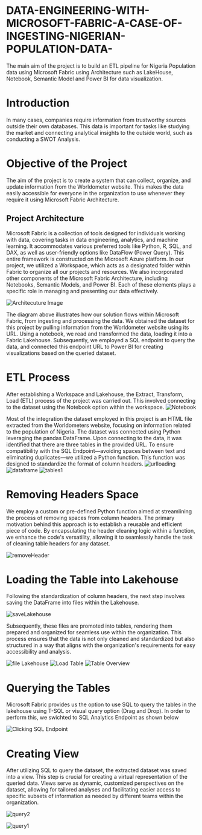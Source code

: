 # DATA-ENGINEERING-WITH-MICROSOFT-FABRIC-A-CASE-OF-INGESTING-NIGERIAN-POPULATION-DATA-
The main aim of the project is to build an ETL pipeline for Nigeria Population data using Microsoft Fabric using Architecture such as LakeHouse, Notebook, Semantic Model and Power BI for data visualization.

# Introduction
In many cases, companies require information from trustworthy sources outside their own databases. This data is important for tasks like studying the market and connecting analytical insights to the outside world, such as conducting a SWOT Analysis.

# Objective of the Project
The aim of the project is to create a system that can collect, organize, and update information from the Worldometer website. This makes the data easily accessible for everyone in the organization to use whenever they require it using Microsoft Fabric Architecture.
## Project Architecture
Microsoft Fabric is a collection of tools designed for individuals working with data, covering tasks in data engineering, analytics, and machine learning. It accommodates various preferred tools like Python, R, SQL, and DAX, as well as user-friendly options like DataFlow (Power Query). This entire framework is constructed on the Microsoft Azure platform.
In our project, we utilized a Workspace, which acts as a designated folder within Fabric to organize all our projects and resources. We also incorporated other components of the Microsoft Fabric Architecture, including Notebooks, Semantic Models, and Power BI. Each of these elements plays a specific role in managing and presenting our data effectively.

![Architecuture Image](https://github.com/Ainaganiu/DATA-ENGINEERING-WITH-MICROSOFT-FABRIC-A-CASE-OF-INGESTING-NIGERIAN-POPULATION-DATA-/blob/main/Pictures/architecture.png)

The diagram above illustrates how our solution flows within Microsoft Fabric, from ingesting and processing the data. We obtained the dataset for this project by pulling information from the Worldometer website using its URL. Using a notebook, we read and transformed the data, loading it into a Fabric Lakehouse. Subsequently, we employed a SQL endpoint to query the data, and connected this endpoint URL to Power BI for creating visualizations based on the queried dataset.

# ETL Process
After establishing a Workspace and Lakehouse, the Extract, Transform, Load (ETL) process of the project was carried out. This involved connecting to the dataset using the Notebook option within the workspace.
![Notebook](https://github.com/Ainaganiu/DATA-ENGINEERING-WITH-MICROSOFT-FABRIC-A-CASE-OF-INGESTING-NIGERIAN-POPULATION-DATA-/blob/main/Pictures/notebook.png)


Most of the integration the dataset employed in this project is an HTML file extracted from the Worldometers website, focusing on information related to the population of Nigeria. The dataset was connected using Python leveraging the pandas DataFrame.
Upon connecting to the data, it was identified that there are three tables in the provided URL. To ensure compatibility with the SQL Endpoint—avoiding spaces between text and eliminating duplicates—we utilized a Python function. This function was designed to standardize the format of column headers.
![urlloading](https://github.com/Ainaganiu/DATA-ENGINEERING-WITH-MICROSOFT-FABRIC-A-CASE-OF-INGESTING-NIGERIAN-POPULATION-DATA-/blob/main/Pictures/urlloading.png)
![dataframe](https://github.com/Ainaganiu/DATA-ENGINEERING-WITH-MICROSOFT-FABRIC-A-CASE-OF-INGESTING-NIGERIAN-POPULATION-DATA-/blob/main/Pictures/dataframe.png)
![tables1](https://github.com/Ainaganiu/DATA-ENGINEERING-WITH-MICROSOFT-FABRIC-A-CASE-OF-INGESTING-NIGERIAN-POPULATION-DATA-/blob/main/Pictures/dataTables.png)  

# Removing Headers Space
We employ a custom or pre-defined Python function aimed at streamlining the process of removing spaces from column headers. The primary motivation behind this approach is to establish a reusable and efficient piece of code. By encapsulating the header cleaning logic within a function, we enhance the code's versatility, allowing it to seamlessly handle the task of cleaning table headers for any dataset.

![removeHeader](https://github.com/Ainaganiu/DATA-ENGINEERING-WITH-MICROSOFT-FABRIC-A-CASE-OF-INGESTING-NIGERIAN-POPULATION-DATA-/blob/main/Pictures/cleanedheader.png)

# Loading the Table into Lakehouse
Following the standardization of column headers, the next step involves saving the DataFrame into files within the Lakehouse. 

![saveLakehouse](https://github.com/Ainaganiu/DATA-ENGINEERING-WITH-MICROSOFT-FABRIC-A-CASE-OF-INGESTING-NIGERIAN-POPULATION-DATA-/blob/main/Pictures/savingLakehouse.png)

Subsequently, these files are promoted into tables, rendering them prepared and organized for seamless use within the organization. This process ensures that the data is not only cleaned and standardized but also structured in a way that aligns with the organization's requirements for easy accessibility and analysis.

![file Lakehouse](https://github.com/Ainaganiu/DATA-ENGINEERING-WITH-MICROSOFT-FABRIC-A-CASE-OF-INGESTING-NIGERIAN-POPULATION-DATA-/blob/main/Pictures/FilesLakehouse.png)
![Load Table](https://github.com/Ainaganiu/DATA-ENGINEERING-WITH-MICROSOFT-FABRIC-A-CASE-OF-INGESTING-NIGERIAN-POPULATION-DATA-/blob/main/Pictures/LoadToTable.png)
![Table Overview](https://github.com/Ainaganiu/DATA-ENGINEERING-WITH-MICROSOFT-FABRIC-A-CASE-OF-INGESTING-NIGERIAN-POPULATION-DATA-/blob/main/Pictures/LakehouseTableView.png)

# Querying the Tables
Microsoft Fabric provides us the option to use SQL to query the tables in the lakehouse using T-SQL or visual query option (Drag and Drop). In order to perform this, we swichted to SQL Analytics Endpoint as shown below

![Clicking SQL Endpoint](https://github.com/Ainaganiu/DATA-ENGINEERING-WITH-MICROSOFT-FABRIC-A-CASE-OF-INGESTING-NIGERIAN-POPULATION-DATA-/blob/main/Pictures/clickSQL.png)

# Creating View
After utilizing SQL to query the dataset, the extracted dataset was saved into a view. This step is crucial for creating a virtual representation of the queried data. Views serve as dynamic, customized perspectives on the dataset, allowing for tailored analyses and facilitating easier access to specific subsets of information as needed by different teams within the organization.

![query2](https://github.com/Ainaganiu/DATA-ENGINEERING-WITH-MICROSOFT-FABRIC-A-CASE-OF-INGESTING-NIGERIAN-POPULATION-DATA-/blob/main/Pictures/top10.png)

![query1](https://github.com/Ainaganiu/DATA-ENGINEERING-WITH-MICROSOFT-FABRIC-A-CASE-OF-INGESTING-NIGERIAN-POPULATION-DATA-/blob/main/Pictures/query2.png)

